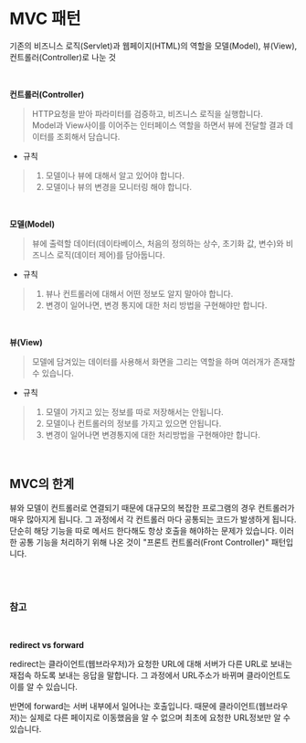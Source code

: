 # MVC 패턴

기존의 비즈니스 로직(Servlet)과 웹페이지(HTML)의 역할을 모델(Model), 뷰(View), 컨트롤러(Controller)로 나눈 것

<br>

**컨트롤러(Controller)**
> HTTP요청을 받아 파라미터를 검증하고, 비즈니스 로직을 실행합니다. <br>
> Model과 View사이를 이어주는 인터페이스 역할을 하면서 뷰에 전달할 결과 데이터를 조회해서 담습니다.<br>

- 규칙
> 1. 모델이나 뷰에 대해서 알고 있어야 합니다.<br>
> 2. 모델이나 뷰의 변경을 모니터링 해야 합니다.<br>

<br>

**모델(Model)**
> 뷰에 출력할 데이터(데이타베이스, 처음의 정의하는 상수, 초기화 값, 변수)와 비즈니스 로직(데이터 제어)를 담아둡니다.<br>

- 규칙
> 1. 뷰나 컨트롤러에 대해서 어떤 정보도 알지 말아야 합니다.<br>
> 2. 변경이 일어나면, 변경 통지에 대한 처리 방법을 구현해야만 합니다.<br>

<br>

**뷰(View)**
> 모델에 담겨있는 데이터를 사용해서 화면을 그리는 역할을 하며 여러개가 존재할 수 있습니다.<br>

- 규칙
> 1. 모델이 가지고 있는 정보를 따로 저장해서는 안됩니다.<br>
> 2. 모델이나 컨트롤러의 정보를 가지고 있으면 안됩니다.<br>
> 3. 변경이 일어나면 변경통지에 대한 처리방법을 구현해야만 합니다.<br>

<br>

## MVC의 한계

뷰와 모델이 컨트롤러로 연결되기 때문에 대규모의 복잡한 프로그램의 경우 컨트롤러가 매우 많아지게 됩니다. 그 과정에서 각 컨트롤러 마다 공통되는 코드가 발생하게 됩니다. 단순히 해당 기능을 따로 메서드 한다해도 항상 호출을 해야하는 문제가 있습니다. 이러한 공통 기능을 처리하기 위해 나온 것이 "프론트 컨트롤러(Front Controller)" 패턴입니다.

<br><br>

### 참고

<br>

**redirect vs forward**

redirect는 클라이언트(웹브라우저)가 요청한 URL에 대해 서버가 다른 URL로 보내는 재접속 하도록 보내는 응답을 말합니다. 그 과정에서 URL주소가 바뀌며 클라이언트도 이를 알 수 있습니다.

반면에 forward는 서버 내부에서 일어나는 호출입니다. 때문에 클라이언트(웹브라우저)는 실제로 다른 페이지로 이동했음을 알 수 없으며 최초에 요청한 URL정보만 알 수 있습니다. 

